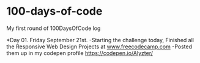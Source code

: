# 100-days-of-code
My first round of 100DaysOfCode log

*Day 01. Friday September 21st.
	-Starting the challenge today, Finished all the Responsive Web Design Projects at www.freecodecamp.com
	-Posted them up in my codepen profile https://codepen.io/Alyzter/
